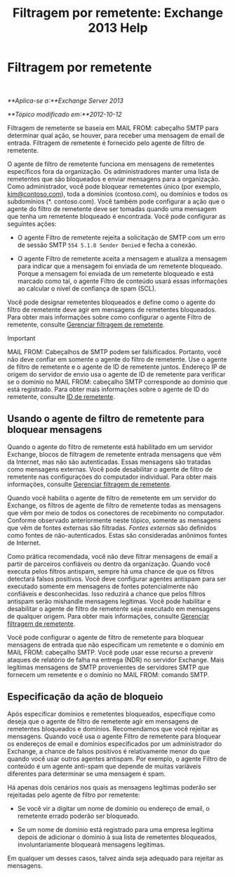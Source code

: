 ﻿---
title: 'Filtragem por remetente: Exchange 2013 Help'
TOCTitle: Filtragem por remetente
ms:assetid: b833f864-ff10-46a0-a653-28fb9ba30896
ms:mtpsurl: https://technet.microsoft.com/pt-br/library/Bb124354(v=EXCHG.150)
ms:contentKeyID: 50486470
ms.date: 05/22/2018
mtps_version: v=EXCHG.150
ms.translationtype: MT
---

# Filtragem por remetente

 

_**Aplica-se a:**Exchange Server 2013_

_**Tópico modificado em:**2012-10-12_

Filtragem de remetente se baseia em MAIL FROM: cabeçalho SMTP para determinar qual ação, se houver, para receber uma mensagem de email de entrada. Filtragem de remetente é fornecido pelo agente de filtro de remetente.

O agente de filtro de remetente funciona em mensagens de remetentes específicos fora da organização. Os administradores manter uma lista de remetentes que são bloqueados e enviar mensagens para a organização. Como administrador, você pode bloquear remetentes único (por exemplo, kim@contoso.com), toda a domínios (contoso.com), ou domínios e todos os subdomínios (\*. contoso.com). Você também pode configurar a ação que o agente do filtro de remetente deve ser tomadas quando uma mensagem que tenha um remetente bloqueado é encontrada. Você pode configurar as seguintes ações:

  - O agente Filtro de remetente rejeita a solicitação de SMTP com um erro de sessão SMTP `554 5.1.0 Sender Denied` e fecha a conexão.

  - O agente Filtro de remetente aceita a mensagem e atualiza a mensagem para indicar que a mensagem foi enviada de um remetente bloqueado. Porque a mensagem foi enviada de um remetente bloqueado e está marcado como tal, o agente Filtro de conteúdo usará essas informações ao calcular o nível de confiança de spam (SCL).

Você pode designar remetentes bloqueados e define como o agente do filtro de remetente deve agir em mensagens de remetentes bloqueados. Para obter mais informações sobre como configurar o agente Filtro de remetente, consulte [Gerenciar filtragem de remetente](manage-sender-filtering-exchange-2013-help.md).


> [!IMPORTANT]
> MAIL FROM: Cabeçalhos de SMTP podem ser falsificados. Portanto, você não deve confiar em somente o agente do filtro de remetente. Use o agente de filtro de remetente e o agente de ID de remetente juntos. Endereço IP de origem do servidor de envio usa o agente de ID de remetente para verificar se o domínio no MAIL FROM: cabeçalho SMTP corresponde ao domínio que está registrado. Para obter mais informações sobre o agente de ID do remetente, consulte <A href="sender-id-exchange-2013-help.md">ID de remetente</A>.



## Usando o agente de filtro de remetente para bloquear mensagens

Quando o agente do filtro de remetente está habilitado em um servidor Exchange, blocos de filtragem de remetente entrada mensagens que vêm da Internet, mas não são autenticadas. Essas mensagens são tratadas como mensagens externas. Você pode desabilitar o agente de filtro de remetente nas configurações do computador individual. Para obter mais informações, consulte [Gerenciar filtragem de remetente](manage-sender-filtering-exchange-2013-help.md).

Quando você habilita o agente de filtro de remetente em um servidor do Exchange, os filtros de agente de filtro de remetente todas as mensagens que vêm por meio de todos os conectores de recebimento no computador. Conforme observado anteriormente neste tópico, somente as mensagens que vêm de fontes externas são filtradas. *Fontes externas* são definidos como fontes de não-autenticados. Estas são consideradas anônimos fontes de Internet.

Como prática recomendada, você não deve filtrar mensagens de email a partir de parceiros confiáveis ou dentro da organização. Quando você executa pelos filtros antispam, sempre há uma chance de que os filtros detectará falsos positivos. Você deve configurar agentes antispam para ser executado somente em mensagens de fontes potencialmente não confiáveis e desconhecidas. Isso reduzirá a chance que pelos filtros antispam serão mishandle mensagens legítimas. Você pode habilitar e desabilitar o agente de filtro de remetente seja executado em mensagens de qualquer origem. Para obter mais informações, consulte [Gerenciar filtragem de remetente](manage-sender-filtering-exchange-2013-help.md).

Você pode configurar o agente de filtro de remetente para bloquear mensagens de entrada que não especificam um remetente e o domínio em MAIL FROM: cabeçalho SMTP. Você pode usar esse recurso a prevenir ataques de relatório de falha na entrega (NDR) no servidor Exchange. Mais legítimas mensagens de SMTP provenientes de servidores SMTP que fornecem um remetente e o domínio no MAIL FROM: comando SMTP.

## Especificação da ação de bloqueio

Após especificar domínios e remetentes bloqueados, especifique como deseja que o agente de filtro de remetente agir em mensagens de remetentes bloqueados e domínios. Recomendamos que você rejeitar as mensagens. Quando você usa o agente Filtro de remetente para bloquear os endereços de email e domínios especificados por um administrador do Exchange, a chance de falsos positivos é relativamente menor do que quando você usar outros agentes antispam. Por exemplo, o agente Filtro de conteúdo é um agente anti-spam que depende de muitas variáveis diferentes para determinar se uma mensagem é spam.

Há apenas dois cenários nos quais as mensagens legítimas poderão ser rejeitadas pelo agente de filtro por remetente:

  - Se você vir a digitar um nome de domínio ou endereço de email, o remetente errado poderão ser bloqueado.

  - Se um nome de domínio está registrado para uma empresa legítima depois de adicionar o domínio à sua lista de remetentes bloqueados, involuntariamente bloqueará mensagens legítimas.

Em qualquer um desses casos, talvez ainda seja adequado para rejeitar as mensagens.

